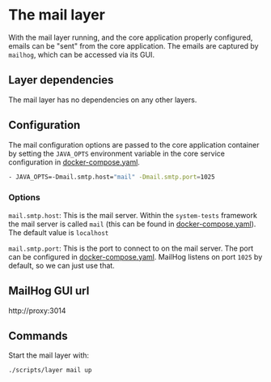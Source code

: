 # The mail layer
With the mail layer running, and the core application properly configured, emails can be "sent" from the core application. The emails are captured by `mailhog`, which can be accessed via its GUI.

## Layer dependencies
The mail layer has no dependencies on any other layers.

## Configuration
The mail configuration options are passed to the core application container by setting the `JAVA_OPTS` environment variable in the core service configuration in [docker-compose.yaml](../docker-compose.yaml).
```bash
- JAVA_OPTS=-Dmail.smtp.host="mail" -Dmail.smtp.port=1025
```

### Options
`mail.smtp.host`: This is the mail server. Within the `system-tests` framework the mail server is called `mail` (this can be found in [docker-compose.yaml](../docker-compose.yaml)). The default value is `localhost`

`mail.smtp.port`: This is the port to connect to on the mail server. The port can be configured in [docker-compose.yaml](../docker-compose.yaml). MailHog listens on port `1025` by default, so we can just use that.

## MailHog GUI url
http://proxy:3014

## Commands
Start the mail layer with:
```bash
./scripts/layer mail up
```

